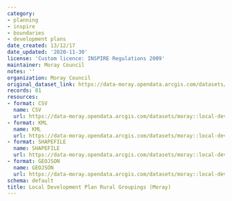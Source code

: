 ```yaml
---
category:
- planning
- inspire
- boundaries
- development plans
date_created: 13/12/17
date_updated: '2020-11-30'
license: 'Custom licence: INSPIRE Regulations 2009'
maintainer: Moray Council
notes: ''
organization: Moray Council
original_dataset_link: https://data-moray.opendata.arcgis.com/datasets/moray::local-development-plan-rural-groupings-moray/about
records: 81
resources:
- format: CSV
  name: CSV
  url: https://data-moray.opendata.arcgis.com/datasets/moray::local-development-plan-rural-groupings-moray/about
- format: KML
  name: KML
  url: https://data-moray.opendata.arcgis.com/datasets/moray::local-development-plan-rural-groupings-moray/about
- format: SHAPEFILE
  name: SHAPEFILE
  url: https://data-moray.opendata.arcgis.com/datasets/moray::local-development-plan-rural-groupings-moray/about
- format: GEOJSON
  name: GEOJSON
  url: https://data-moray.opendata.arcgis.com/datasets/moray::local-development-plan-rural-groupings-moray/about
schema: default
title: Local Development Plan Rural Groupings (Moray)
---
```

